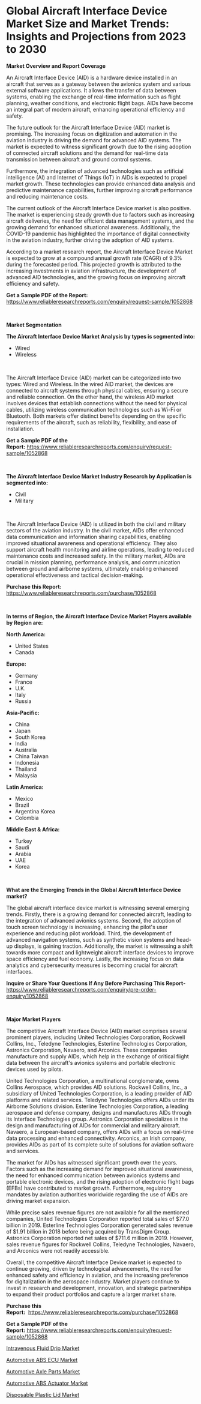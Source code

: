 <p><h1>Global Aircraft Interface Device Market Size and Market Trends: Insights and Projections from 2023 to 2030</h1></p><p><strong>Market Overview and Report Coverage</strong></p>
<p><p>An Aircraft Interface Device (AID) is a hardware device installed in an aircraft that serves as a gateway between the avionics system and various external software applications. It allows the transfer of data between systems, enabling the exchange of real-time information such as flight planning, weather conditions, and electronic flight bags. AIDs have become an integral part of modern aircraft, enhancing operational efficiency and safety.</p><p>The future outlook for the Aircraft Interface Device (AID) market is promising. The increasing focus on digitization and automation in the aviation industry is driving the demand for advanced AID systems. The market is expected to witness significant growth due to the rising adoption of connected aircraft solutions and the demand for real-time data transmission between aircraft and ground control systems.</p><p>Furthermore, the integration of advanced technologies such as artificial intelligence (AI) and Internet of Things (IoT) in AIDs is expected to propel market growth. These technologies can provide enhanced data analysis and predictive maintenance capabilities, further improving aircraft performance and reducing maintenance costs.</p><p>The current outlook of the Aircraft Interface Device market is also positive. The market is experiencing steady growth due to factors such as increasing aircraft deliveries, the need for efficient data management systems, and the growing demand for enhanced situational awareness. Additionally, the COVID-19 pandemic has highlighted the importance of digital connectivity in the aviation industry, further driving the adoption of AID systems.</p><p>According to a market research report, the Aircraft Interface Device Market is expected to grow at a compound annual growth rate (CAGR) of 9.3% during the forecasted period. This projected growth is attributed to the increasing investments in aviation infrastructure, the development of advanced AID technologies, and the growing focus on improving aircraft efficiency and safety.</p></p>
<p><strong>Get a Sample PDF of the Report:</strong> <a href="https://www.reliableresearchreports.com/enquiry/request-sample/1052868">https://www.reliableresearchreports.com/enquiry/request-sample/1052868</a></p>
<p>&nbsp;</p>
<p><strong>Market Segmentation</strong></p>
<p><strong>The Aircraft Interface Device Market Analysis by types is segmented into:</strong></p>
<p><ul><li>Wired</li><li>Wireless</li></ul></p>
<p>&nbsp;</p>
<p><p>The Aircraft Interface Device (AID) market can be categorized into two types: Wired and Wireless. In the wired AID market, the devices are connected to aircraft systems through physical cables, ensuring a secure and reliable connection. On the other hand, the wireless AID market involves devices that establish connections without the need for physical cables, utilizing wireless communication technologies such as Wi-Fi or Bluetooth. Both markets offer distinct benefits depending on the specific requirements of the aircraft, such as reliability, flexibility, and ease of installation.</p></p>
<p><strong>Get a Sample PDF of the Report:</strong>&nbsp;<a href="https://www.reliableresearchreports.com/enquiry/request-sample/1052868">https://www.reliableresearchreports.com/enquiry/request-sample/1052868</a></p>
<p>&nbsp;</p>
<p><strong>The Aircraft Interface Device Market Industry Research by Application is segmented into:</strong></p>
<p><ul><li>Civil</li><li>Military</li></ul></p>
<p>&nbsp;</p>
<p><p>The Aircraft Interface Device (AID) is utilized in both the civil and military sectors of the aviation industry. In the civil market, AIDs offer enhanced data communication and information sharing capabilities, enabling improved situational awareness and operational efficiency. They also support aircraft health monitoring and airline operations, leading to reduced maintenance costs and increased safety. In the military market, AIDs are crucial in mission planning, performance analysis, and communication between ground and airborne systems, ultimately enabling enhanced operational effectiveness and tactical decision-making.</p></p>
<p><strong>Purchase this Report:</strong>&nbsp; <a href="https://www.reliableresearchreports.com/purchase/1052868">https://www.reliableresearchreports.com/purchase/1052868</a></p>
<p>&nbsp;</p>
<p><strong>In terms of Region, the Aircraft Interface Device Market Players available by Region are:</strong></p>
<p>
    <p> <strong> North America: </strong>
        <ul>
            <li>United States</li>
            <li>Canada</li>
        </ul>
        </p> 
    <p> <strong> Europe: </strong>
        <ul>
            <li>Germany</li>
            <li>France</li>
            <li>U.K.</li>
            <li>Italy</li>
            <li>Russia</li>
        </ul>
        </p> 
    <p> <strong> Asia-Pacific: </strong>
        <ul>
            <li>China</li>
            <li>Japan</li>
            <li>South Korea</li>
            <li>India</li>
            <li>Australia</li>
            <li>China Taiwan</li>
            <li>Indonesia</li>
            <li>Thailand</li>
            <li>Malaysia</li>
        </ul>
        </p> 
    <p> <strong> Latin America: </strong>
        <ul>
            <li>Mexico</li>
            <li>Brazil</li>
            <li>Argentina Korea</li>
            <li>Colombia</li>
        </ul>
        </p> 
    <p> <strong> Middle East & Africa: </strong>
        <ul>
            <li>Turkey</li>
            <li>Saudi</li>
            <li>Arabia</li>
            <li>UAE</li>
            <li>Korea</li>
        </ul>
    </p>
    </p>
<p>&nbsp;</p>
<p><strong>What are the Emerging Trends in the Global Aircraft Interface Device market?</strong></p>
<p><p>The global aircraft interface device market is witnessing several emerging trends. Firstly, there is a growing demand for connected aircraft, leading to the integration of advanced avionics systems. Second, the adoption of touch screen technology is increasing, enhancing the pilot's user experience and reducing pilot workload. Third, the development of advanced navigation systems, such as synthetic vision systems and head-up displays, is gaining traction. Additionally, the market is witnessing a shift towards more compact and lightweight aircraft interface devices to improve space efficiency and fuel economy. Lastly, the increasing focus on data analytics and cybersecurity measures is becoming crucial for aircraft interfaces.</p></p>
<p><strong>Inquire or Share Your Questions If Any Before Purchasing This Report</strong>- <a href="https://www.reliableresearchreports.com/enquiry/pre-order-enquiry/1052868">https://www.reliableresearchreports.com/enquiry/pre-order-enquiry/1052868</a></p>
<p>&nbsp;</p>
<p><strong>Major Market Players</strong></p>
<p><p>The competitive Aircraft Interface Device (AID) market comprises several prominent players, including United Technologies Corporation, Rockwell Collins, Inc., Teledyne Technologies, Esterline Technologies Corporation, Astronics Corporation, Navaero, and Arconics. These companies manufacture and supply AIDs, which help in the exchange of critical flight data between the aircraft's avionics systems and portable electronic devices used by pilots.</p><p>United Technologies Corporation, a multinational conglomerate, owns Collins Aerospace, which provides AID solutions. Rockwell Collins, Inc., a subsidiary of United Technologies Corporation, is a leading provider of AID platforms and related services. Teledyne Technologies offers AIDs under its Airborne Solutions division. Esterline Technologies Corporation, a leading aerospace and defense company, designs and manufactures AIDs through its Interface Technologies group. Astronics Corporation specializes in the design and manufacturing of AIDs for commercial and military aircraft. Navaero, a European-based company, offers AIDs with a focus on real-time data processing and enhanced connectivity. Arconics, an Irish company, provides AIDs as part of its complete suite of solutions for aviation software and services.</p><p>The market for AIDs has witnessed significant growth over the years. Factors such as the increasing demand for improved situational awareness, the need for enhanced communication between avionics systems and portable electronic devices, and the rising adoption of electronic flight bags (EFBs) have contributed to market growth. Furthermore, regulatory mandates by aviation authorities worldwide regarding the use of AIDs are driving market expansion.</p><p>While precise sales revenue figures are not available for all the mentioned companies, United Technologies Corporation reported total sales of $77.0 billion in 2019. Esterline Technologies Corporation generated sales revenue of $1.91 billion in 2018 before being acquired by TransDigm Group. Astronics Corporation reported net sales of $711.6 million in 2019. However, sales revenue figures for Rockwell Collins, Teledyne Technologies, Navaero, and Arconics were not readily accessible.</p><p>Overall, the competitive Aircraft Interface Device market is expected to continue growing, driven by technological advancements, the need for enhanced safety and efficiency in aviation, and the increasing preference for digitalization in the aerospace industry. Market players continue to invest in research and development, innovation, and strategic partnerships to expand their product portfolios and capture a larger market share.</p></p>
<p><strong>Purchase this Report:</strong>&nbsp;&nbsp;<a href="https://www.reliableresearchreports.com/purchase/1052868">https://www.reliableresearchreports.com/purchase/1052868</a></p>
<p></p>
<p><strong>Get a Sample PDF of the Report:</strong>&nbsp;<a href="https://www.reliableresearchreports.com/enquiry/request-sample/1052868">https://www.reliableresearchreports.com/enquiry/request-sample/1052868</a></p>
<p><p><a href="https://medium.com/@rossiezieme2023/intravenous-fluid-drip-market-insight-market-trends-growth-forecasted-from-2023-to-2030-c1fb2563dbd2">Intravenous Fluid Drip Market</a></p><p><a href="https://www.linkedin.com/pulse/automotive-abs-ecu-market-size-share-amp-trends-analysis-1bcsc/">Automotive ABS ECU Market</a></p><p><a href="https://www.linkedin.com/pulse/automotive-axle-parts-market-research-report-provides-thorough-b1oxc/">Automotive Axle Parts Market</a></p><p><a href="https://www.linkedin.com/pulse/automotive-abs-actuator-market-size-growth-forecast-lo4vc/">Automotive ABS Actuator Market</a></p><p><a href="https://medium.com/@giannicrona/disposable-plastic-lid-market-current-market-share-cagr-growth-projection-and-forecast-till-e71ad8ef799d">Disposable Plastic Lid Market</a></p></p>